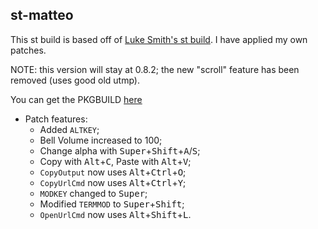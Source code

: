 ## st-matteo

This st build is based off of [Luke Smith's st build](https://github.com/LukeSmithxyz/st). I have applied my own patches.

NOTE: this version will stay at 0.8.2;
the new "scroll" feature has been removed (uses good old utmp).

You can get the PKGBUILD [here](https://github.com/saloniamatteo/pkgbuilds/tree/master/st-matteo)

+ Patch features:
	- Added `ALTKEY`;
	- Bell Volume increased to 100;
	- Change alpha with <kbd>Super</kbd>+<kbd>Shift</kbd>+<kbd>A</kbd>/<kbd>S</kbd>;
	- Copy with <kbd>Alt</kbd>+<kbd>C</kbd>, Paste with <kbd>Alt</kbd>+<kbd>V</kbd>;
	- `CopyOutput` now uses <kbd>Alt</kbd>+<kbd>Ctrl</kbd>+<kbd>O</kbd>;
	- `CopyUrlCmd` now uses <kbd>Alt</kbd>+<kbd>Ctrl</kbd>+<kbd>Y</kbd>;
	- `MODKEY` changed to <kbd>Super</kbd>;
	- Modified `TERMMOD` to <kbd>Super</kbd>+<kbd>Shift</kbd>;
	- `OpenUrlCmd` now uses <kbd>Alt</kbd>+<kbd>Shift</kbd>+<kbd>L</kbd>.
